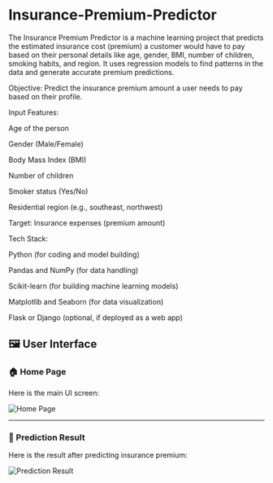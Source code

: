 # Insurance-Premium-Predictor
The Insurance Premium Predictor is a machine learning project that predicts the estimated insurance cost (premium) a customer would have to pay based on their personal details like age, gender, BMI, number of children, smoking habits, and region. It uses regression models to find patterns in the data and generate accurate premium predictions.

Objective:
Predict the insurance premium amount a user needs to pay based on their profile.

Input Features:

Age of the person

Gender (Male/Female)

Body Mass Index (BMI)

Number of children

Smoker status (Yes/No)

Residential region (e.g., southeast, northwest)

Target:
Insurance expenses (premium amount)

Tech Stack:

Python (for coding and model building)

Pandas and NumPy (for data handling)

Scikit-learn (for building machine learning models)

Matplotlib and Seaborn (for data visualization)

Flask or Django (optional, if deployed as a web app)

## 🖼️ User Interface

### 🏠 Home Page
Here is the main UI screen:

![Home Page](images/insurance_main.png)

---

### 📄 Prediction Result
Here is the result after predicting insurance premium:

![Prediction Result](images/insurance_main2.png)

